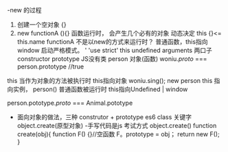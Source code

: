 -new 的过程
1. 创建一个空对象 {}
2. new functionA (){}
函数运行时， 会产生几个必有的对象
动态决定 
this {}<= this.name
functionA 不是以new的方式来运行时？ 普通函数，this指向window
启动严格模式。 ' 'use strict'
this undefined
arguments 
两口子 constructor  prototype
JS没有类 person 对象(函数)
woniu._proto_ === person.prototype  //true

this 当作为对象的方法被执行时 this指向对象
woniu.sing();
new person  this 指向实例，
person() 普通函数被运行时 this指向Undefined | window

person.pototype._proto_ === Animal.pototype

- 面向对象的做法，三种
construtor + prototype
es6  class 关键字
object.create(原型对象)
-手写代码是js 考试方式
object.create()
function create(obj){
    function F() {}//空函数
    F。prototype = obj；
    return new F();
}